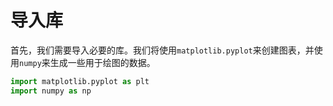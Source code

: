 # 导入库

首先，我们需要导入必要的库。我们将使用`matplotlib.pyplot`来创建图表，并使用`numpy`来生成一些用于绘图的数据。

```python
import matplotlib.pyplot as plt
import numpy as np
```
